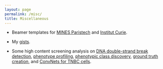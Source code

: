 ```yaml
---
layout: page
permalink: /misc/
title: Miscellaneous
---
```


* Beamer templates for [MINES Paristech](/assets/basic-theme/mines.zip) and [Institut Curie](/assets/basic-theme/curie.zip).

* My [gists](https://gist.github.com/jcboyd/).

* Some high content screening analysis on [DNA double-strand break detection](/assets/hcs/double_strand_break_detection.html), [phenotype profiling](/assets/hcs/phenotype_profiling.html), [phenotypic class discovery](/assets/hcs/class_discovery.html), [ground truth creation](/assets/hcs/ground_truth.html), and [ConvNets for TNBC cells](/assets/hcs/convnets_tnbc.html).
